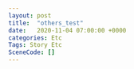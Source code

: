 ```yaml
---
layout: post
title:  "others_test"
date:   2020-11-04 07:00:00 +0000
categories: Etc
Tags: Story Etc
SceneCode: []
---
```

